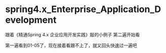 # spring4.x_Enterprise_Application_Development
跟着《精通Spring 4.x 企业应用开发实践》敲的小例子 第二遍开始看

第一遍看到01-05了，现在接着看跟不上了，就又回头快速过一遍吧
